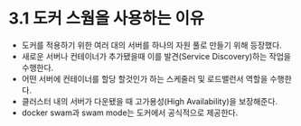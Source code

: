 # 3.1 도커 스웜을 사용하는 이유

- 도커를 적용하기 위한 여러 대의 서버를 하나의 자원 풀로 만들기 위해 등장했다.
- 새로운 서버나 컨테이너가 추가됐을때 이를 발견(Service Discovery)하는 작업을 수행한다.
- 어떤 서버에 컨테이너를 할당 할것인가 하는 스케줄러 및 로드밸런서 역할을 수행한다.
- 클러스터 내의 서버가 다운됐을 때 고가용성(High Availability)을 보장해준다.
- docker swam과 swam mode는 도커에서 공식적으로 제공한다.